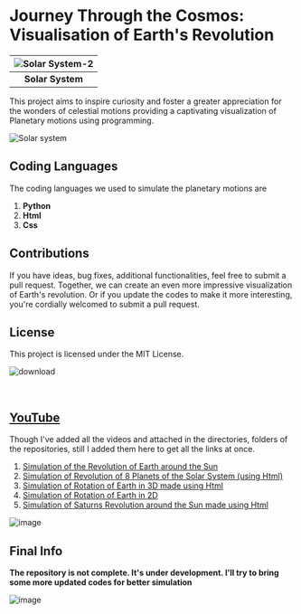 # Journey Through the Cosmos: Visualisation of Earth's Revolution #


|![Solar System-2](https://github.com/Riddhiman2005/Journey-Through-the-Cosmos-Visualization-of-Planetary-Motions/assets/130882317/d6b820ff-9924-4544-b311-c100155187c8) | 
|:--:| 
| **Solar System** |

This project aims to inspire curiosity and
foster a greater appreciation for the wonders of celestial motions 
providing a captivating visualization of Planetary motions using programming.


![Solar system](https://github.com/Riddhiman2005/Journey-Through-the-Cosmos-Visualization-of-Planetary-Motions/assets/130882317/1657be2f-acb3-4b78-b55a-e34672437417)


## Coding Languages ##

The coding languages we used to simulate the planetary motions are
 
 1) **Python**
 2) **Html**
 3) **Css**



## Contributions ##

If you have ideas, bug fixes, additional functionalities, feel free to submit a pull request. 
Together, we can create an even more impressive visualization of Earth's revolution. Or if you update the 
codes to make it more interesting, you're cordially welcomed to submit a pull request.


## License ##

This project is licensed under the MIT License. 


![download](https://github.com/Riddhiman2005/Journey-Through-the-Cosmos-Visualization-of-Planetary-Motions/assets/130882317/064673ff-b3cf-4a2e-b247-25833191d748)

<br>

## [YouTube](https://www.youtube.com/@riddhiman.bhattacharya6568) ##

Though I've added all the videos and attached in the directories, folders of the repositories, still I added them here to get all the links at once.

1) [Simulation of the Revolution of Earth around the Sun](https://youtu.be/rsVDR_ZD3Vg)
2) [Simulation of Revolution of 8 Planets of the Solar System (using Html)](https://youtu.be/lKgy_fKTlCo)
3) [Simulation of Rotation of Earth in 3D made using Html](https://youtu.be/5a_2UjC13Jg)
4) [Simulation of Rotation of Earth in 2D](https://youtu.be/4LYR_Z08Y-w)
5) [Simulation of Saturns Revolution around the Sun made using Html](https://youtu.be/f72vQAdT1Bw)






![image](https://github.com/Riddhiman2005/Journey-Through-the-Cosmos-Visualization-of-Planetary-Motions/assets/130882317/d9c3750a-7a53-4cfa-ba98-eb8738b6a49f)


## Final Info ##

**The repository is not complete. It's under development. I'll try to bring some more updated codes for better simulation**

![image](https://github.com/Riddhiman2005/Journey-Through-the-Cosmos-Visualization-of-Planetary-Motions/assets/130882317/471951ef-5103-45be-ba5b-eeb6a067604c)


